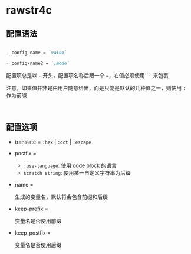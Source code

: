 <!-- -----------------------------------------------------------
 ! SPDX-License-Identifier: GFDL-1.3-or-later
 ! -------------------------------------------------------------
 ! Doc Type      : Markdown
 ! Doc Name      : (rawstr4c configuration).md
 ! Doc Authors   : Aoran Zeng <ccmywish@qq.com>
 ! Contributors  :  Nul None  <nul@none.org>
 !               |
 ! Created On    : <2025-07-12>
 ! Last Modified : <2025-07-12>
 ! ---------------------------------------------------------- -->

# rawstr4c

## 配置语法

```markdown

- config-name = `value`

- config-name2 = `:mode`

```

配置项总是以 `-` 开头，配置项名称后跟一个 `=`，右值必须使用 ``` `` ``` 来包裹

注意，如果值并非是由用户随意给出，而是只能是默认的几种值之一，则使用 `:` 作为前缀

<br>



## 配置选项

- translate = `:hex` | `:oct` | `:escape`

- postfix =

  - `:use-language`: 使用 code block 的语言
  - `scratch string`: 使用某一自定义字符串为后缀

- name =

  生成的变量名，默认将会包含前缀和后缀

- keep-prefix =

  变量名是否使用前缀

- keep-postfix =

  变量名是否使用后缀

